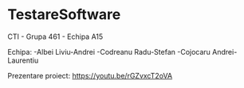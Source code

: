 # TestareSoftware
CTI - Grupa 461 - Echipa A15

 Echipa:
 -Albei Liviu-Andrei
 -Codreanu Radu-Stefan
 -Cojocaru Andrei-Laurentiu

 Prezentare proiect: https://youtu.be/rGZvxcT2oVA
